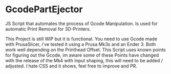 # GcodePartEjector
JS Script that automates the process of Gcode Manipulation. Is used for automatic Print Removal for 3D-Printers.

This Project is still WIP but it is functional. You need to use Gcode made with PrusaSlicer, i've tested it using a Prusa Mk3s and an Ender 3. Both work well depending on the Printhead Offset.
This Script uses known points for figuring out the Gcode, im aware some of these Points have changed with the release of the Mk4 with Input shaping, this will need to be added / adjusted.
I hate CSS and it shows, feel free to improve and PR.
